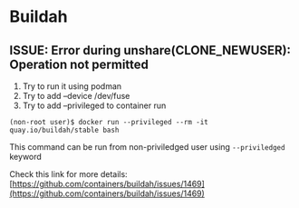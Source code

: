 # Buildah

## ISSUE: Error during unshare(CLONE\_NEWUSER): Operation not permitted

1. Try to run it using podman
2. Try to add –device /dev/fuse
3. Try to add –privileged to container run  &#x20;

```
(non-root user)$ docker run --privileged --rm -it quay.io/buildah/stable bash
```

This command can be run from non-priviledged user using `--priviledged` keyword

Check this link for more details: [https://github.com/containers/buildah/issues/1469](https://github.com/containers/buildah/issues/1469)

